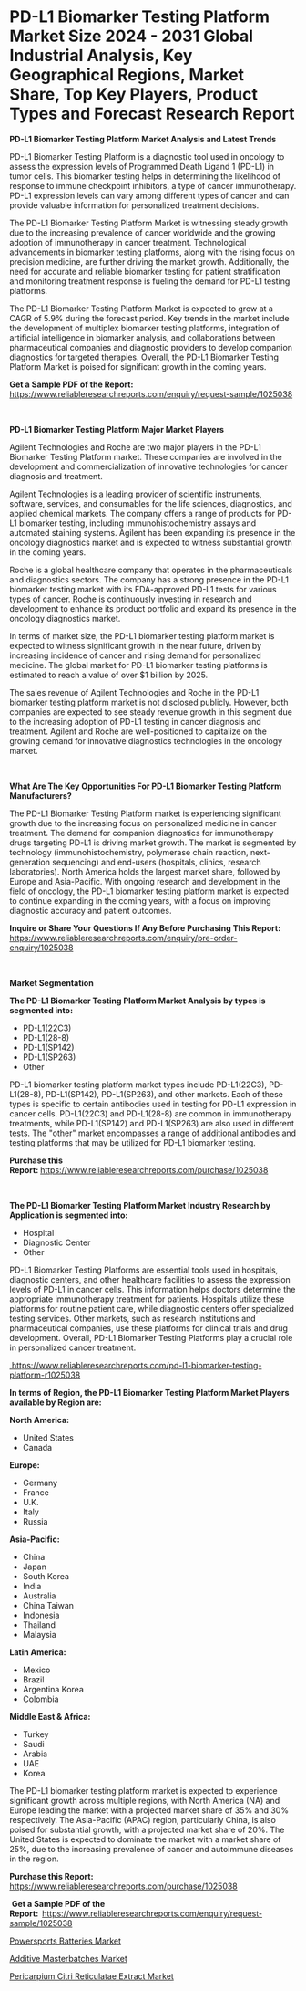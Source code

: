 <p><h1>PD-L1 Biomarker Testing Platform Market Size 2024 - 2031 Global Industrial Analysis, Key Geographical Regions, Market Share, Top Key Players, Product Types and Forecast Research Report</h1></p><p><strong>PD-L1 Biomarker Testing Platform Market Analysis and Latest Trends</strong></p>
<p><p>PD-L1 Biomarker Testing Platform is a diagnostic tool used in oncology to assess the expression levels of Programmed Death Ligand 1 (PD-L1) in tumor cells. This biomarker testing helps in determining the likelihood of response to immune checkpoint inhibitors, a type of cancer immunotherapy. PD-L1 expression levels can vary among different types of cancer and can provide valuable information for personalized treatment decisions.</p><p>The PD-L1 Biomarker Testing Platform Market is witnessing steady growth due to the increasing prevalence of cancer worldwide and the growing adoption of immunotherapy in cancer treatment. Technological advancements in biomarker testing platforms, along with the rising focus on precision medicine, are further driving the market growth. Additionally, the need for accurate and reliable biomarker testing for patient stratification and monitoring treatment response is fueling the demand for PD-L1 testing platforms.</p><p>The PD-L1 Biomarker Testing Platform Market is expected to grow at a CAGR of 5.9% during the forecast period. Key trends in the market include the development of multiplex biomarker testing platforms, integration of artificial intelligence in biomarker analysis, and collaborations between pharmaceutical companies and diagnostic providers to develop companion diagnostics for targeted therapies. Overall, the PD-L1 Biomarker Testing Platform Market is poised for significant growth in the coming years.</p></p>
<p><strong>Get a Sample PDF of the Report:&nbsp;</strong> <a href="https://www.reliableresearchreports.com/enquiry/request-sample/1025038">https://www.reliableresearchreports.com/enquiry/request-sample/1025038</a></p>
<p>&nbsp;</p>
<p><strong>PD-L1 Biomarker Testing Platform Major Market Players</strong></p>
<p><p>Agilent Technologies and Roche are two major players in the PD-L1 Biomarker Testing Platform market. These companies are involved in the development and commercialization of innovative technologies for cancer diagnosis and treatment. </p><p>Agilent Technologies is a leading provider of scientific instruments, software, services, and consumables for the life sciences, diagnostics, and applied chemical markets. The company offers a range of products for PD-L1 biomarker testing, including immunohistochemistry assays and automated staining systems. Agilent has been expanding its presence in the oncology diagnostics market and is expected to witness substantial growth in the coming years.</p><p>Roche is a global healthcare company that operates in the pharmaceuticals and diagnostics sectors. The company has a strong presence in the PD-L1 biomarker testing market with its FDA-approved PD-L1 tests for various types of cancer. Roche is continuously investing in research and development to enhance its product portfolio and expand its presence in the oncology diagnostics market.</p><p>In terms of market size, the PD-L1 biomarker testing platform market is expected to witness significant growth in the near future, driven by increasing incidence of cancer and rising demand for personalized medicine. The global market for PD-L1 biomarker testing platforms is estimated to reach a value of over $1 billion by 2025.</p><p>The sales revenue of Agilent Technologies and Roche in the PD-L1 biomarker testing platform market is not disclosed publicly. However, both companies are expected to see steady revenue growth in this segment due to the increasing adoption of PD-L1 testing in cancer diagnosis and treatment. Agilent and Roche are well-positioned to capitalize on the growing demand for innovative diagnostics technologies in the oncology market.</p></p>
<p>&nbsp;</p>
<p><strong>What Are The Key Opportunities For PD-L1 Biomarker Testing Platform Manufacturers?</strong></p>
<p><p>The PD-L1 Biomarker Testing Platform market is experiencing significant growth due to the increasing focus on personalized medicine in cancer treatment. The demand for companion diagnostics for immunotherapy drugs targeting PD-L1 is driving market growth. The market is segmented by technology (immunohistochemistry, polymerase chain reaction, next-generation sequencing) and end-users (hospitals, clinics, research laboratories). North America holds the largest market share, followed by Europe and Asia-Pacific. With ongoing research and development in the field of oncology, the PD-L1 biomarker testing platform market is expected to continue expanding in the coming years, with a focus on improving diagnostic accuracy and patient outcomes.</p></p>
<p><strong>Inquire or Share Your Questions If Any Before Purchasing This Report:</strong> <a href="https://www.reliableresearchreports.com/enquiry/pre-order-enquiry/1025038">https://www.reliableresearchreports.com/enquiry/pre-order-enquiry/1025038</a></p>
<p>&nbsp;</p>
<p><strong>Market Segmentation</strong></p>
<p><strong>The PD-L1 Biomarker Testing Platform Market Analysis by types is segmented into:</strong></p>
<p><ul><li>PD-L1(22C3)</li><li>PD-L1(28-8)</li><li>PD-L1(SP142)</li><li>PD-L1(SP263)</li><li>Other</li></ul></p>
<p><p>PD-L1 biomarker testing platform market types include PD-L1(22C3), PD-L1(28-8), PD-L1(SP142), PD-L1(SP263), and other markets. Each of these types is specific to certain antibodies used in testing for PD-L1 expression in cancer cells. PD-L1(22C3) and PD-L1(28-8) are common in immunotherapy treatments, while PD-L1(SP142) and PD-L1(SP263) are also used in different tests. The "other" market encompasses a range of additional antibodies and testing platforms that may be utilized for PD-L1 biomarker testing.</p></p>
<p><strong>Purchase this Report:&nbsp;</strong><a href="https://www.reliableresearchreports.com/purchase/1025038">https://www.reliableresearchreports.com/purchase/1025038</a></p>
<p>&nbsp;</p>
<p><strong>The PD-L1 Biomarker Testing Platform Market Industry Research by Application is segmented into:</strong></p>
<p><ul><li>Hospital</li><li>Diagnostic Center</li><li>Other</li></ul></p>
<p><p>PD-L1 Biomarker Testing Platforms are essential tools used in hospitals, diagnostic centers, and other healthcare facilities to assess the expression levels of PD-L1 in cancer cells. This information helps doctors determine the appropriate immunotherapy treatment for patients. Hospitals utilize these platforms for routine patient care, while diagnostic centers offer specialized testing services. Other markets, such as research institutions and pharmaceutical companies, use these platforms for clinical trials and drug development. Overall, PD-L1 Biomarker Testing Platforms play a crucial role in personalized cancer treatment.</p></p>
<p><a href="https://www.reliableresearchreports.com/pd-l1-biomarker-testing-platform-r1025038">&nbsp;https://www.reliableresearchreports.com/pd-l1-biomarker-testing-platform-r1025038</a></p>
<p><strong>In terms of Region, the PD-L1 Biomarker Testing Platform Market Players available by Region are:</strong></p>
<p>
    <p> <strong> North America: </strong>
        <ul>
            <li>United States</li>
            <li>Canada</li>
        </ul>
        </p> 
    <p> <strong> Europe: </strong>
        <ul>
            <li>Germany</li>
            <li>France</li>
            <li>U.K.</li>
            <li>Italy</li>
            <li>Russia</li>
        </ul>
        </p> 
    <p> <strong> Asia-Pacific: </strong>
        <ul>
            <li>China</li>
            <li>Japan</li>
            <li>South Korea</li>
            <li>India</li>
            <li>Australia</li>
            <li>China Taiwan</li>
            <li>Indonesia</li>
            <li>Thailand</li>
            <li>Malaysia</li>
        </ul>
        </p> 
    <p> <strong> Latin America: </strong>
        <ul>
            <li>Mexico</li>
            <li>Brazil</li>
            <li>Argentina Korea</li>
            <li>Colombia</li>
        </ul>
        </p> 
    <p> <strong> Middle East & Africa: </strong>
        <ul>
            <li>Turkey</li>
            <li>Saudi</li>
            <li>Arabia</li>
            <li>UAE</li>
            <li>Korea</li>
        </ul>
    </p>
    </p>
<p><p>The PD-L1 biomarker testing platform market is expected to experience significant growth across multiple regions, with North America (NA) and Europe leading the market with a projected market share of 35% and 30% respectively. The Asia-Pacific (APAC) region, particularly China, is also poised for substantial growth, with a projected market share of 20%. The United States is expected to dominate the market with a market share of 25%, due to the increasing prevalence of cancer and autoimmune diseases in the region.</p></p>
<p><strong>Purchase this Report: </strong><a href="https://www.reliableresearchreports.com/purchase/1025038">https://www.reliableresearchreports.com/purchase/1025038</a></p>
<p>&nbsp;<strong>Get a Sample PDF of the Report:&nbsp;&nbsp;</strong><a href="https://www.reliableresearchreports.com/enquiry/request-sample/1025038">https://www.reliableresearchreports.com/enquiry/request-sample/1025038</a></p>
<p><strong></strong></p>
<p><p><a href="https://www.linkedin.com/pulse/powersports-batteries-market-share-amp-new-trends-analysis-5sjdf">Powersports Batteries Market</a></p><p><a href="https://www.linkedin.com/pulse/additive-masterbatches-market-size-reflecting-forecast-till-5ylff">Additive Masterbatches Market</a></p><p><a href="https://www.linkedin.com/pulse/pericarpium-citri-reticulatae-extract-market-research-report-dxshf">Pericarpium Citri Reticulatae Extract Market</a></p></p>